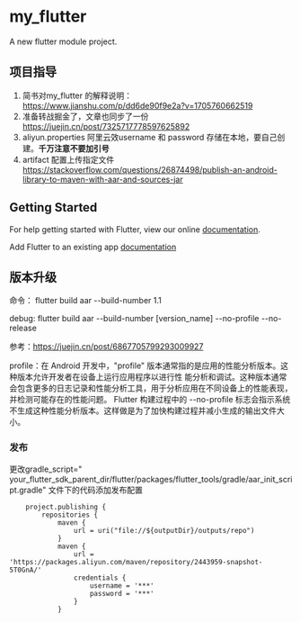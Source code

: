 # my_flutter

A new flutter module project.

## 项目指导
1. 简书对my_flutter 的解释说明：
https://www.jianshu.com/p/dd6de90f9e2a?v=1705760662519
2. 准备转战掘金了，文章也同步了一份
https://juejin.cn/post/7325717778597625892
3. aliyun.properties
阿里云效username 和 password 存储在本地，要自己创建。**千万注意不要加引号**
4. artifact 配置上传指定文件
https://stackoverflow.com/questions/26874498/publish-an-android-library-to-maven-with-aar-and-sources-jar


## Getting Started

For help getting started with Flutter, view our online
[documentation](https://flutter.dev/).

Add Flutter to an existing app
[documentation](https://docs.flutter.dev/add-to-app)

## 版本升级

命令： flutter build aar --build-number 1.1

debug: flutter build aar --build-number [version_name] --no-profile --no-release

参考：https://juejin.cn/post/6867705799293009927

profile：在 Android 开发中，"profile" 版本通常指的是应用的性能分析版本。这种版本允许开发者在设备上运行应用程序以进行性
能分析和调试。这种版本通常会包含更多的日志记录和性能分析工具，用于分析应用在不同设备上的性能表现，并检测可能存在的性能问题。
Flutter 构建过程中的 --no-profile 标志会指示系统不生成这种性能分析版本。这样做是为了加快构建过程并减小生成的输出文件大小。

### 发布

更改gradle_script="
your_flutter_sdk_parent_dir/flutter/packages/flutter_tools/gradle/aar_init_script.gradle"
文件下的代码添加发布配置
```
    project.publishing {
        repositories {
            maven {
                url = uri("file://${outputDir}/outputs/repo")
            }
            maven {
                url = 'https://packages.aliyun.com/maven/repository/2443959-snapshot-5T0GnA/'
                credentials {
                    username = '***'
                    password = '***'
                }
            }
```


